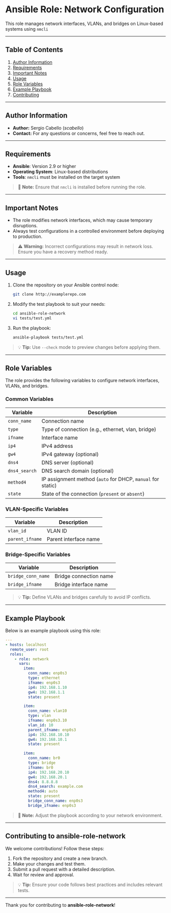 # **Ansible Role: Network Configuration**

This role manages network interfaces, VLANs, and bridges on Linux-based systems using `nmcli`

---

## **Table of Contents**

1. [Author Information](#author-information)  
2. [Requirements](#requirements)  
3. [Important Notes](#important-notes)  
4. [Usage](#usage)  
5. [Role Variables](#role-variables)  
6. [Example Playbook](#example-playbook)  
7. [Contributing](#contributing-to-ansible-role-network)

---

## **Author Information**

- **Author:** Sergio Cabello (*scabello*)  
- **Contact:** For any questions or concerns, feel free to reach out.

---

## **Requirements**

- **Ansible**: Version 2.9 or higher  
- **Operating System**: Linux-based distributions  
- **Tools**: `nmcli` must be installed on the target system  

> :memo: **Note:** Ensure that `nmcli` is installed before running the role.

---

## **Important Notes**

- The role modifies network interfaces, which may cause temporary disruptions.  
- Always test configurations in a controlled environment before deploying to production.  

> :warning: **Warning:** Incorrect configurations may result in network loss. Ensure you have a recovery method ready.

---

## **Usage**

1. Clone the repository on your Ansible control node:
   ```bash
   git clone http://examplerepo.com
   ```
2. Modify the test playbook to suit your needs:
   ```bash
   cd ansible-role-network
   vi tests/test.yml
   ```
3. Run the playbook:
   ```bash
   ansible-playbook tests/test.yml
   ```

> :bulb: **Tip:** Use `--check` mode to preview changes before applying them.

---

## **Role Variables**

The role provides the following variables to configure network interfaces, VLANs, and bridges.

### **Common Variables**

| Variable        | Description                                      |
|----------------|--------------------------------------------------|
| `conn_name`    | Connection name                                  |
| `type`         | Type of connection (e.g., ethernet, vlan, bridge) |
| `ifname`       | Interface name                                   |
| `ip4`          | IPv4 address                                    |
| `gw4`          | IPv4 gateway (optional)                         |
| `dns4`         | DNS server (optional)                           |
| `dns4_search`  | DNS search domain (optional)                    |
| `method4`      | IP assignment method (`auto` for DHCP, `manual` for static) |
| `state`        | State of the connection (`present` or `absent`)  |

### **VLAN-Specific Variables**

| Variable       | Description                                      |
|---------------|--------------------------------------------------|
| `vlan_id`     | VLAN ID                                         |
| `parent_ifname` | Parent interface name                        |

### **Bridge-Specific Variables**

| Variable           | Description                                      |
|-------------------|--------------------------------------------------|
| `bridge_conn_name` | Bridge connection name                         |
| `bridge_ifname`    | Bridge interface name                          |

> :bulb: **Tip:** Define VLANs and bridges carefully to avoid IP conflicts.

---

## **Example Playbook**

Below is an example playbook using this role:

```yaml
---
- hosts: localhost
  remote_user: root
  roles:
    - role: network
      vars:
        item:
          conn_name: enp0s3
          type: ethernet
          ifname: enp0s3
          ip4: 192.168.1.10
          gw4: 192.168.1.1
          state: present

        item:
          conn_name: vlan10
          type: vlan
          ifname: enp0s3.10
          vlan_id: 10
          parent_ifname: enp0s3
          ip4: 192.168.10.10
          gw4: 192.168.10.1
          state: present

        item:
          conn_name: br0
          type: bridge
          ifname: br0
          ip4: 192.168.20.10
          gw4: 192.168.20.1
          dns4: 8.8.8.8
          dns4_search: example.com
          method4: auto
          state: present
          bridge_conn_name: enp0s3
          bridge_ifname: enp0s3
```

> :memo: **Note:** Adjust the playbook according to your network environment.

---

## **Contributing to ansible-role-network**

We welcome contributions! Follow these steps:

1. Fork the repository and create a new branch.  
2. Make your changes and test them.  
3. Submit a pull request with a detailed description.  
4. Wait for review and approval.  

> :bulb: **Tip:** Ensure your code follows best practices and includes relevant tests.

---

Thank you for contributing to **ansible-role-network**!
